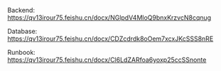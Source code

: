 
Backend: https://qv13irour75.feishu.cn/docx/NGlpdV4MloQ9bnxKrzvcN8cqnug

Database: https://qv13irour75.feishu.cn/docx/CDZcdrdk8oOem7xcxJKcSSS8nRE

Runbook: https://qv13irour75.feishu.cn/docx/Cl6LdZARfoa6yoxp25ccSSnonte

